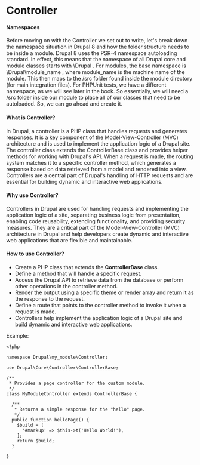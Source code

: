 # Controller #
#### Namespaces ####
Before moving on with the Controller we set out to write, let's break down the namespace situation in
Drupal 8 and how the folder structure needs to be inside a module.
Drupal 8 uses the PSR-4 namespace autoloading standard. In effect, this means that the namespace of
all Drupal core and module classes starts with \Drupal . For modules, the base namespace is
\Drupal\module_name , where module_name is the machine name of the module. This then maps to the /src
folder found inside the module directory (for main integration files). For PHPUnit tests, we have a
different namespace, as we will see later in the book.
So essentially, we will need a /src folder inside our module to place all of our classes that need to be
autoloaded. So, we can go ahead and create it.

#### What is Controller? ####
In Drupal, a controller is a PHP class that handles requests and generates responses. It is a key component of the Model-View-Controller (MVC) architecture and is used to implement the application logic of a Drupal site. The controller class extends the ControllerBase class and provides helper methods for working with Drupal's API. When a request is made, the routing system matches it to a specific controller method, which generates a response based on data retrieved from a model and rendered into a view. Controllers are a central part of Drupal's handling of HTTP requests and are essential for building dynamic and interactive web applications.

#### Why use Controller? ####
Controllers in Drupal are used for handling requests and implementing the application logic of a site, separating business logic from presentation, enabling code reusability, extending functionality, and providing security measures. They are a critical part of the Model-View-Controller (MVC) architecture in Drupal and help developers create dynamic and interactive web applications that are flexible and maintainable.

#### How to use Controller? ####
- Create a PHP class that extends the **ControllerBase** class.
- Define a method that will handle a specific request.
- Access the Drupal API to retrieve data from the database or perform other operations in the controller method.
- Render the output using a specific theme or render array and return it as the response to the request.
- Define a route that points to the controller method to invoke it when a request is made.
- Controllers help implement the application logic of a Drupal site and build dynamic and interactive web applications.

Example:
```
<?php 

namespace Drupal\my_module\Controller;

use Drupal\Core\Controller\ControllerBase;

/**
 * Provides a page controller for the custom module.
 */
class MyModuleController extends ControllerBase {

  /**
   * Returns a simple response for the "hello" page.
   */
  public function helloPage() {
    $build = [
      '#markup' => $this->t('Hello World!'),
    ];
    return $build;
  }

}
```
